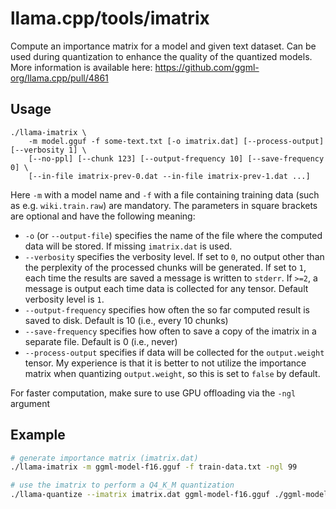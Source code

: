 # llama.cpp/tools/imatrix

Compute an importance matrix for a model and given text dataset. Can be used during quantization to enhance the quality of the quantized models.
More information is available here: https://github.com/ggml-org/llama.cpp/pull/4861

## Usage

```
./llama-imatrix \
    -m model.gguf -f some-text.txt [-o imatrix.dat] [--process-output] [--verbosity 1] \
    [--no-ppl] [--chunk 123] [--output-frequency 10] [--save-frequency 0] \
    [--in-file imatrix-prev-0.dat --in-file imatrix-prev-1.dat ...]
```

Here `-m` with a model name and `-f` with a file containing training data (such as e.g. `wiki.train.raw`) are mandatory.
The parameters in square brackets are optional and have the following meaning:
* `-o` (or `--output-file`) specifies the name of the file where the computed data will be stored. If missing `imatrix.dat` is used.
* `--verbosity` specifies the verbosity level. If set to `0`, no output other than the perplexity of the processed chunks will be generated. If set to `1`, each time the results are saved a message is written to `stderr`. If `>=2`, a message is output each time data is collected for any tensor. Default verbosity level is `1`.
* `--output-frequency` specifies how often the so far computed result is saved to disk. Default is 10 (i.e., every 10 chunks)
* `--save-frequency` specifies how often to save a copy of the imatrix in a separate file. Default is 0 (i.e., never)
* `--process-output` specifies if data will be collected for the `output.weight` tensor. My experience is that it is better to not utilize the importance matrix when quantizing `output.weight`, so this is set to `false` by default.

For faster computation, make sure to use GPU offloading via the `-ngl` argument

## Example

```bash
# generate importance matrix (imatrix.dat)
./llama-imatrix -m ggml-model-f16.gguf -f train-data.txt -ngl 99

# use the imatrix to perform a Q4_K_M quantization
./llama-quantize --imatrix imatrix.dat ggml-model-f16.gguf ./ggml-model-q4_k_m.gguf q4_k_m
```
